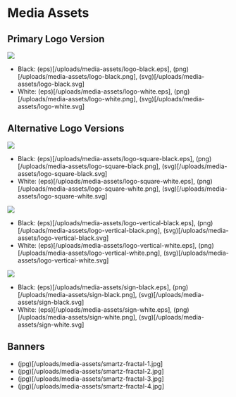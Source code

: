 # Media Assets

## Primary Logo Version

![](/thumbs/uploads/media-assets/logo-black.png)

* Black: (eps)[/uploads/media-assets/logo-black.eps], (png)[/uploads/media-assets/logo-black.png], (svg)[/uploads/media-assets/logo-black.svg]
* White: (eps)[/uploads/media-assets/logo-white.eps], (png)[/uploads/media-assets/logo-white.png], (svg)[/uploads/media-assets/logo-white.svg]

## Alternative Logo Versions

![](/thumbs/uploads/media-assets/logo-square-black.png)

* Black: (eps)[/uploads/media-assets/logo-square-black.eps], (png)[/uploads/media-assets/logo-square-black.png], (svg)[/uploads/media-assets/logo-square-black.svg]
* White: (eps)[/uploads/media-assets/logo-square-white.eps], (png)[/uploads/media-assets/logo-square-white.png], (svg)[/uploads/media-assets/logo-square-white.svg]

![](/thumbs/uploads/media-assets/logo-vertical-black.png)

* Black: (eps)[/uploads/media-assets/logo-vertical-black.eps], (png)[/uploads/media-assets/logo-vertical-black.png], (svg)[/uploads/media-assets/logo-vertical-black.svg]
* White: (eps)[/uploads/media-assets/logo-vertical-white.eps], (png)[/uploads/media-assets/logo-vertical-white.png], (svg)[/uploads/media-assets/logo-vertical-white.svg]

![](/thumbs/uploads/media-assets/sign-black.png)

* Black: (eps)[/uploads/media-assets/sign-black.eps], (png)[/uploads/media-assets/sign-black.png], (svg)[/uploads/media-assets/sign-black.svg]
* White: (eps)[/uploads/media-assets/sign-white.eps], (png)[/uploads/media-assets/sign-white.png], (svg)[/uploads/media-assets/sign-white.svg]

## Banners

* (jpg)[/uploads/media-assets/smartz-fractal-1.jpg]
* (jpg)[/uploads/media-assets/smartz-fractal-2.jpg]
* (jpg)[/uploads/media-assets/smartz-fractal-3.jpg]
* (jpg)[/uploads/media-assets/smartz-fractal-4.jpg]

